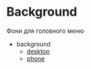 # Background

Фони для головного меню

- background
    - [desktop][desktop]
    - [phone][phone]



<!-- Links -->
[desktop]: desktop.jpg "Фон для ноутбука" 
[phone]: phone.jpg "Фон для телефона" 
